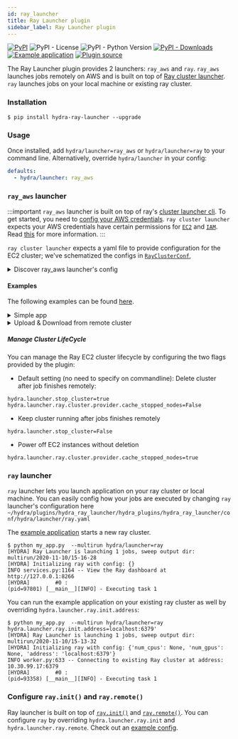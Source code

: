 ```yaml
---
id: ray_launcher
title: Ray Launcher plugin
sidebar_label: Ray Launcher plugin
---
```


[![PyPI](https://img.shields.io/pypi/v/hydra-ray-launcher)](https://pypi.org/project/hydra-ray-launcher/)
![PyPI - License](https://img.shields.io/pypi/l/hydra-ray-launcher)
![PyPI - Python Version](https://img.shields.io/pypi/pyversions/hydra-ray-launcher)
[![PyPI - Downloads](https://img.shields.io/pypi/dm/hydra-ray-launcher.svg)](https://pypistats.org/packages/hydra-ray-launcher)
[![Example application](https://img.shields.io/badge/-Example%20application-informational)](https://github.com/facebookresearch/hydra/tree/1.0_branch/plugins/hydra_ray_launcher/examples)
[![Plugin source](https://img.shields.io/badge/-Plugin%20source-informational)](https://github.com/facebookresearch/hydra/tree/1.0_branch/plugins/hydra_ray_launcher)


The Ray Launcher plugin provides 2 launchers: `ray_aws` and `ray`.
 `ray_aws` launches jobs remotely on AWS and is built on top of [Ray cluster launcher](https://docs.ray.io/en/latest/cluster/launcher.html). `ray` launches jobs on your local machine or existing ray cluster.


### Installation

```commandline
$ pip install hydra-ray-launcher --upgrade
```

### Usage
Once installed, add `hydra/launcher=ray_aws` or `hydra/launcher=ray` to your command line. Alternatively, override `hydra/launcher` in your config:

```yaml
defaults:
  - hydra/launcher: ray_aws
```


### `ray_aws` launcher

:::important
`ray_aws` launcher is built on top of ray's [cluster launcher cli](https://docs.ray.io/en/latest/cluster/launcher.html). To get started, you need to
[config your AWS credentials](https://docs.aws.amazon.com/cli/latest/userguide/cli-configure-files.html).
`ray cluster launcher` expects your AWS credentials have certain permissions for [`EC2`](https://aws.amazon.com/ec2) and [`IAM`](https://aws.amazon.com/iam). Read [this](https://github.com/ray-project/ray/issues/9327) for more information.
:::

`ray cluster launcher` expects a yaml file to provide configuration for the EC2 cluster; we've schematized the configs in [`RayClusterConf`](https://github.com/facebookresearch/hydra/blob/master/plugins/hydra_ray_launcher/hydra_plugins/hydra_ray_launcher/conf/__init__.py),

<details>
  <summary>Discover ray_aws launcher's config</summary>

  ```commandline
  $ python my_app.py hydra/launcher=ray_aws --cfg hydra -p hydra.launcher
  # @package hydra.launcher
  _target_: hydra_plugins.hydra_ray_launcher.ray_aws_launcher.RayAWSLauncher
  env_setup:
    pip_packages:
      omegaconf: 2.0.5
      hydra_core: 1.0.4
      ray: 1.0.1.post1
      cloudpickle: 1.6.0
      pickle5: 0.0.11
      hydra_ray_launcher: 0.1.2
    commands:
    - conda create -n hydra_${python_version:micro} python=${python_version:micro} -y
    - echo 'export PATH="$HOME/anaconda3/envs/hydra_${python_version:micro}/bin:$PATH"'
      >> ~/.bashrc
  ray:
    init:
      address: null
    remote: {}
    cluster:
      cluster_name: default
      min_workers: 0
      max_workers: 1
      initial_workers: 0
      autoscaling_mode: default
      target_utilization_fraction: 0.8
      idle_timeout_minutes: 5
      docker:
        image: ''
        container_name: ''
        pull_before_run: true
        run_options: []
      provider:
        type: aws
        region: us-west-2
        availability_zone: us-west-2a,us-west-2b
        cache_stopped_nodes: false
        key_pair:
          key_name: hydra
      auth:
        ssh_user: ubuntu
      head_node:
        InstanceType: m5.large
        ImageId: ami-008d8ed4bd7dc2485
      worker_nodes:
        InstanceType: m5.large
        ImageId: ami-008d8ed4bd7dc2485
      file_mounts: {}
      initialization_commands: []
      setup_commands: []
      head_setup_commands: []
      worker_setup_commands: []
      head_start_ray_commands:
      - ray stop
      - ulimit -n 65536; ray start --head --redis-port=6379 --object-manager-port=8076
        --autoscaling-config=~/ray_bootstrap_config.yaml
      worker_start_ray_commands:
      - ray stop
      - ulimit -n 65536; ray start --address=$RAY_HEAD_IP:6379 --object-manager-port=8076
  stop_cluster: true
  sync_up:
    source_dir: null
    target_dir: null
    include: []
    exclude: []
  sync_down:
    source_dir: null
    target_dir: null
    include: []
    exclude: []
  ```
</details>


#### Examples

The following examples can be found [here](https://github.com/facebookresearch/hydra/tree/1.0_branch/plugins/hydra_ray_launcher/examples).

<details>
  <summary>Simple app</summary>

  ```commandline
  $ python my_app.py --multirun task=1,2,3
  [HYDRA] Ray Launcher is launching 3 jobs,
  [HYDRA]        #0 : task=1
  [HYDRA]        #1 : task=2
  [HYDRA]        #2 : task=3
  [HYDRA] Pickle for jobs: /var/folders/n_/9qzct77j68j6n9lh0lw3vjqcn96zxl/T/tmpqqg4v4i7/job_spec.pkl
  [HYDRA] Saving RayClusterConf in a temp yaml file: /var/folders/n_/9qzct77j68j6n9lh0lw3vjqcn96zxl/T/tmpaa07pq3w.yaml.
  ...
  [HYDRA] Output: INFO services.py:1164 -- View the Ray dashboard at http://127.0.0.1:8265
  (pid=3374) [__main__][INFO] - Executing task 1
  (pid=3374) [__main__][INFO] - Executing task 2
  (pid=3374) [__main__][INFO] - Executing task 3
  ...
  [HYDRA] Stopping cluster now. (stop_cluster=true)
  [HYDRA] Deleted the cluster (provider.cache_stopped_nodes=false)
  [HYDRA] Running command: ['ray', 'down', '-y', '/var/folders/n_/9qzct77j68j6n9lh0lw3vjqcn96zxl/T/tmpaa07pq3w.yaml']

  ```
</details>


<details>
  <summary>Upload & Download from remote cluster</summary>

  If your application is dependent on multiple modules, you can configure `hydra.launcher.sync_up` to upload dependency modules to the remote cluster.
  You can also configure `hydra.launcher.sync_down` to download output from remote cluster if needed. This functionality is built on top of `rsync`, `include` and `exclude` is consistent with how it works in `rsync`.

  ```commandline

  $  python train.py --multirun random_seed=1,2,3
  [HYDRA] Ray Launcher is launching 3 jobs,
  [HYDRA]        #0 : random_seed=1
  [HYDRA]        #1 : random_seed=2
  [HYDRA]        #2 : random_seed=3
  [HYDRA] Pickle for jobs: /var/folders/n_/9qzct77j68j6n9lh0lw3vjqcn96zxl/T/tmptdkye9of/job_spec.pkl
  [HYDRA] Saving RayClusterConf in a temp yaml file: /var/folders/n_/9qzct77j68j6n9lh0lw3vjqcn96zxl/T/tmp2reaoixs.yaml.
  [HYDRA] Running command: ['ray', 'up', '-y', '/var/folders/n_/9qzct77j68j6n9lh0lw3vjqcn96zxl/T/tmp2reaoixs.yaml']
  ...
  [HYDRA] Output: INFO services.py:1164 -- View the Ray dashboard at http://127.0.0.1:8265
  (pid=1772) [__main__][INFO] - Start training...
  (pid=1772) [INFO] - Init my model
  (pid=1772) [INFO] - Created dir for checkpoints. dir=checkpoint
  (pid=1772) [__main__][INFO] - Start training...
  (pid=1772) [INFO] - Init my model
  (pid=1772) [INFO] - Created dir for checkpoints. dir=checkpoint
  (pid=1772) [__main__][INFO] - Start training...
  (pid=1772) [INFO] - Init my model
  (pid=1772) [INFO] - Created dir for checkpoints. dir=checkpoint
  Loaded cached provider configuration
  ...
  [HYDRA] Output: receiving file list ... done
  16-32-25/
  16-32-25/0/
  16-32-25/0/checkpoint/
  16-32-25/0/checkpoint/checkpoint_1.pt
  16-32-25/1/
  16-32-25/1/checkpoint/
  16-32-25/1/checkpoint/checkpoint_2.pt
  16-32-25/2/
  16-32-25/2/checkpoint/
  16-32-25/2/checkpoint/checkpoint_3.pt
  ...
  [HYDRA] Stopping cluster now. (stop_cluster=true)
  [HYDRA] NOT deleting the cluster (provider.cache_stopped_nodes=true)
  [HYDRA] Running command: ['ray', 'down', '-y', '/var/folders/n_/9qzct77j68j6n9lh0lw3vjqcn96zxl/T/tmpy430k4xr.yaml']
  ```
</details>

##### Manage Cluster LifeCycle
You can manage the Ray EC2 cluster lifecycle by configuring the two flags provided by the plugin:

- Default setting (no need to specify on commandline): Delete cluster after job finishes remotely:
```commandline
hydra.launcher.stop_cluster=true
hydra.launcher.ray.cluster.provider.cache_stopped_nodes=False
```

- Keep cluster running after jobs finishes remotely
```commandline
hydra.launcher.stop_cluster=False
```

- Power off EC2 instances without deletion
```commandline
hydra.launcher.ray.cluster.provider.cache_stopped_nodes=true
```


### `ray` launcher

`ray` launcher lets you launch application on your ray cluster or local machine. You can easily config how your jobs are executed by changing `ray` launcher's configuration here
 `~/hydra/plugins/hydra_ray_launcher/hydra_plugins/hydra_ray_launcher/conf/hydra/launcher/ray.yaml`

 The [example application](https://github.com/facebookresearch/hydra/tree/1.0_branch/plugins/hydra_ray_launcher/examples/simple) starts a new ray cluster.
```commandline
$ python my_app.py  --multirun hydra/launcher=ray
[HYDRA] Ray Launcher is launching 1 jobs, sweep output dir: multirun/2020-11-10/15-16-28
[HYDRA] Initializing ray with config: {}
INFO services.py:1164 -- View the Ray dashboard at http://127.0.0.1:8266
[HYDRA]        #0 :
(pid=97801) [__main__][INFO] - Executing task 1
```

You can run the example application on your existing ray cluster as well by overriding `hydra.launcher.ray.init.address`:
```commandline
$ python my_app.py  --multirun hydra/launcher=ray hydra.launcher.ray.init.address=localhost:6379'
[HYDRA] Ray Launcher is launching 1 jobs, sweep output dir: multirun/2020-11-10/15-13-32
[HYDRA] Initializing ray with config: {'num_cpus': None, 'num_gpus': None, 'address': 'localhost:6379'}
INFO worker.py:633 -- Connecting to existing Ray cluster at address: 10.30.99.17:6379
[HYDRA]        #0 :
(pid=93358) [__main__][INFO] - Executing task 1
```

### Configure `ray.init()` and `ray.remote()`
Ray launcher is built on top of [`ray.init()`](https://docs.ray.io/en/master/package-ref.html?highlight=ray.remote#ray-init) and [`ray.remote()`](https://docs.ray.io/en/master/package-ref.html?highlight=ray.remote#ray-remote). You can configure `ray` by overriding `hydra.launcher.ray.init` and `hydra.launcher.ray.remote`. Check out an [example config](https://github.com/facebookresearch/hydra/blob/master/plugins/hydra_ray_launcher/examples/simple/config.yaml).
